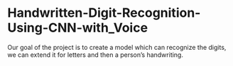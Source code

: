 # Handwritten-Digit-Recognition-Using-CNN-with_Voice
Our goal of the project is to create a model which can recognize the digits, we can extend it for letters and then a person’s handwriting. 
